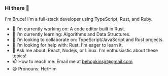 ### Hi there 👋


I'm Bruce! I'm a full-stack developer using TypeScript, Rust, and Ruby.

- 🔭 I’m currently working on: A code editor built in Rust.
- 🌱 I’m currently learning: Algorithms and Data Structures.
- 👯 I’m looking to collaborate on: TypeScript/JavaScript and Rust projects.
- 🤔 I’m looking for help with: Rust. I'm eager to learn it.
- 💬 Ask me about: React, Nodejs, or Linux. I'm enthusiastic about these topics!
- 📫 How to reach me: Email me at behopkinsjr@gmail.com
- 😄 Pronouns: He/Him

